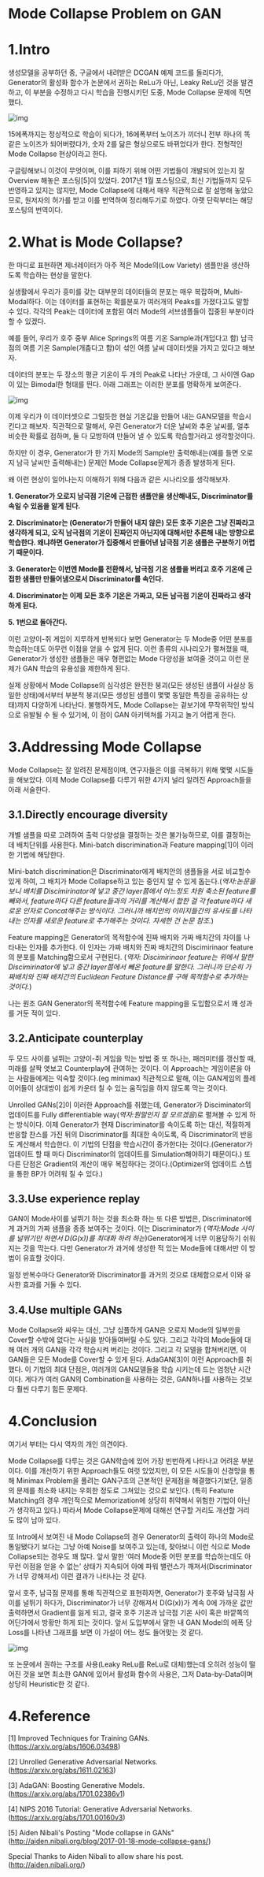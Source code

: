 
Mode Collapse Problem on GAN
=============

# 1.Intro
생성모델을 공부하던 중, 구글에서 내려받은 DCGAN 예제 코드를 돌리다가, Generator의 활성화 함수가 논문에서 권하는 ReLu가 아닌, Leaky ReLu인 것을 발견하고, 이 부분을 수정하고 다시 학습을 진행시키던 도중, Mode Collapse 문제에 직면했다.

![img](Images/fig1.jpg)

15에폭까지는 정상적으로 학습이 되다가, 16에폭부터 노이즈가 끼더니 전부 하나의 똑같은 노이즈가 되어버렸다가, 숫자 2를 닮은 형상으로도 바뀌었다가 한다. 전형적인 Mode Collapse 현상이라고 한다.

구글링해보니 이것이 무엇이며, 이를 피하기 위해 어떤 기법들이 개발되어 있는지 잘 Overview 해놓은 포스팅[5]이 있었다. 2017년 1월 포스팅으로, 최신 기법들까지 모두 반영하고 있지는 않지만, Mode Collapse에 대해서 매우 직관적으로 잘 설명해 놓았으므로, 원저자의 허가를 받고 이를 번역하여 정리해두기로 하였다. 아랫 단락부터는 해당 포스팅의 번역이다.

# 2.What is Mode Collapse?
한 마디로 표현하면 제너레이터가 아주 적은 Mode의(Low Variety) 샘플만을 생산하도록 학습하는 현상을 말한다.

실생활에서 우리가 흥미를 갖는 대부분의 데이터들의 분포는 매우 복잡하며, Multi-Modal하다. 이는 데이터를 표현하는 확를분포가 여러개의 Peaks를 가졌다고도 말할 수 있다. 각각의 Peak는 데이터에 포함된 여러 Mode의 서브샘플들이 집중된 부분이라 할 수 있겠다.

예를 들어, 우리가 호주 중부 Alice Springs의 여름 기온 Sample과(개덥다고 함) 남극점의 여름 기온 Sample(개춥다고 함)이 섞인 여름 날씨 데이터셋을 가지고 있다고 해보자.

데이터의 분포는  두 장소의 평균 기온이 두 개의 Peak로 나타난 가운데, 그 사이엔 Gap이 있는 Bimodal한 형태를 띈다. 아래 그래프는 이러한 분포를 명확하게 보여준다.

![img](Images/fig2.jpg)

이제 우리가 이 데이터셋으로 그럴듯한 현실 기온값을 만들어 내는 GAN모델을 학습시킨다고 해보자. 직관적으로 말해서, 우린 Generator가 더운 날씨와 추운 날씨를, 얼추 비슷한 확률로 접하며, 둘 다 모방하여 만들어 낼 수 있도록 학습할거라고 생각할것이다.

하지만 이 경우, Generator가 한 가지 Mode의 Sample만 출력해내는(예를 들면 오로지 남극 날씨만 출력해내는) 문제인 Mode Collapse문제가 종종 발생하게 된다.

왜 이런 현상이 일어나는지 이해하기 위해 다음과 같은 시나리오를 생각해보자.

**1. Generator가 오로지 남극점 기온에 근접한 샘플만을 생산해내도, Discriminator를 속일 수 있음을 알게 된다.**

**2. Discriminator는 (Generator가 만들어 내지 않은) 모든 호주 기온은 그냥 진짜라고 생각하게 되고, 오직 남극점의 기온이 진짜인지 아닌지에 대해서만 추론해 내는 방향으로 학습한다. 왜냐하면 Generator가 집중해서 만들어낸 남극점 기온 샘플은 구분하기 어렵기 때문이다.**

**3. Generator는 이번엔 Mode를 전환해서, 남극점 기온 샘플을 버리고 호주 기온에 근접한 샘플만 만들어냄으로서 Discriminator를 속인다.**

**4. Discriminator는 이제 모든 호주 기온은 가짜고, 모든 남극점 기온이 진짜라고 생각하게 된다.**

**5. 1번으로 돌아간다.**

이런 고양이-쥐 게임이 지루하게 반복되다 보면 Generator는 두 Mode중 어떤 분포를 학습하는데도 아무런 이점을 얻을 수 없게 된다. 이런 종류의 시나리오가 펼쳐졌을 때, Generator가 생성한 샘플들은 매우 형편없는 Mode 다양성을 보여줄 것이고 이런 문제가 GAN 학습의 유용성을 제한하게 된다.

실제 상황에서 Mode Collapse의 심각성은 완전한 붕괴(모든 생성된 샘플이 사실상 동일한 상태)에서부터 부분적 붕괴(모든 생성된 샘플이 몇몇 동일한 특징을 공유하는 상태)까지 다양하게 나타난다. 불행하게도, Mode Collapse는 겉보기에 무작위적인 방식으로 유발될 수 될 수 있기에, 이 점이 GAN 아키텍쳐를 가지고 놀기 어렵게 한다.

# 3.Addressing Mode Collapse
Mode Collapse는 잘 알려진 문제점이며, 연구자들은 이를 극복하기 위해 몇몇 시도들을 해보았다. 이제 Mode Collapse를 다루기 위한 4가지 널리 알려진 Approach들을 아래 서술한다.

## 3.1.Directly encourage diversity
개별 샘플을 따로 고려하여 출력 다양성을 결정하는 것은 불가능하므로, 이를 결정하는데 배치단위를 사용한다. Mini-batch discrimination과 Feature mapping[1]이 이러한 기법에 해당한다. 

Mini-batch discrimination은 Discriminator에게 배치안의 샘플들을 서로 비교할수 있게 하여, 그 배치가 Mode Collapse하고 있는 중인지 알 수 있게 돕는다.(*역자:논문을 보니 배치를 Discimirinator에 넣고 중간 layer쯤에서 어느정도 차원 축소된 feature를 빼와서, feature마다 다른 feature들과의 거리를 계산해서 합한 걸 각 feature마다 새로운 인자로 Concat해주는 방식이다. 그러니까 배치안의 이미지들간의 유사도를 나타내는 인자를 새로운 feature로 추가해주는 것이다. 자세한 건 논문 참조.*)

Feature mapping은 Generator의 목적함수에 진짜 배치와 가짜 배치간의 차이를 나타내는 인자를 추가한다. 이 인자는 가짜 배치와 진짜 배치간의 Discimirinaor feature의 분포를 Matching함으로서 구현된다. (*역자: Discimirinaor feature는 위에서 말한 Discimirinator에 넣고 중간 layer쯤에서 빼온 feature를 말한다. 그러니까 단순히 가짜배치와 진짜 배치간의 Euclidean Feature Distance를 구해 목적함수로 추가하는 것이다.*)

나는 원조 GAN Generator의 목적함수에 Feature mapping을 도입함으로서 꽤 성과를 거둔 적이 있다. 

## 3.2.Anticipate counterplay
두 모드 사이를 널뛰는 고양이-쥐 게임을 막는 방법 중 또 하나는, 패러미터를 갱신할 때,  미래를 살짝 엿보고 Counterplay에 관여하는 것이다. 이 Approach는 게임이론을 아는 사람들에게는 익숙할 것이다.(eg minimax) 직관적으로 말해, 이는 GAN게임의 플레이어들이 상대방이 쉽게 카운터 칠 수 있는 움직임을 하지 않도록 막는 것이다.

Unrolled GANs[2]이 이러한 Approach를 취했는데, Generator가 Disciminator의 업데이트를 Fully differentiable way(*역자:뭔말인지 잘 모르겠음*)로 펼쳐볼 수 있게 하는 방식이다. 이제 Generator가 현재 Discriminator를 속이도록 하는 대신, 적절하게 반응할 찬스를 가진 뒤의 Discriminator를 최대한 속이도록, 즉 Discriminator의 반응도 계산해서 학습한다. 이 기법의 단점을 학습시간이 증가한다는 것이다.(Generator가 업데이트 할 때 마다 Discriminator의 업데이트를 Simulation해야하기 때문이다.) 또 다른 단점은 Gradient의 계산이 매우 복잡하다는 것이다.(Optimizer의 업데이트 스텝을 통한 BP가 어려워 질 수 있다.)

## 3.3.Use experience replay
GAN이 Mode사이를 널뛰기 하는 것을 최소화 하는 또 다른 방법은, Discriminator에게 과거의 가짜 샘플을 종종 보여주는 것이다. 이는 Discriminator가 (*역자:Mode 사이를 널뛰기만 하면서 D(G(x))를 최대화 하려 하는*)Generator에게 너무 이용당하기 쉬워지는 것을 막는다. 다만 Generator가 과거에 생성한 적 있는 Mode들에 대해서만 이 방법이 유효할 것이다.

일정 반복수마다 Generator와 Discriminator를 과거의 것으로 대체함으로서 이와 유사한 효과를 거둘 수 있다.

## 3.4.Use multiple GANs
Mode Collapse와 싸우는 대신, 그냥 심플하게 GAN은 오로지 Mode의 일부만을 Cover할 수밖에 없다는 사실을 받아들여버릴 수도 있다. 그리고 각각의 Mode들에 대해 여러 개의 GAN을 각각 학습시켜 버리는 것이다. 그리고 각 모델을 합쳐버리면, 이 GAN들은 모든 Mode를 Cover할 수 있게 된다. AdaGAN[3]이 이런 Approach를 취했다. 이 기법의 최대 단점은, 여러개의 GAN모델들을 학습 시키는데 드는 엄청난 시간이다. 게다가 여러 GAN의 Combination을 사용하는 것은, GAN하나를 사용하는 것보다 훨씬 다루기 힘든 문제다.

# 4.Conclusion
여기서 부터는 다시 역자의 개인 의견이다.

Mode Collapse를 다루는 것은 GAN학습에 있어 가장 빈번하게 나타나고 어려운 부분이다. 이를 개선하기 위한 Approach들도 여럿 있었지만, 이 모든 시도들이 신경망을 통해 Minimax Problem을 풀려는 GAN구조의 근본적인 문제점을 해결했다기보단, 일종의 문제를 최소화 내지는 우회한 정도로 그쳐있는 것으로 보인다. (특히 Feature Matching의 경우 개인적으로  Memorization에 상당히 취약해서 위험한 기법이 아닌가 생각하고 있다.) 따라서 Mode Collapse문제에 대해선 연구할 거리도 개선할 거리도 많이 남아 있다.

또 Intro에서 보여진 내 Mode Collapse의 경우 Generator의 출력이 하나의 Mode로 통일됐다기 보다는 그냥 아예 Noise를 보여주고 있는데, 찾아보니 이런 식으로 Mode Collapse되는 경우도 꽤 많다. 앞서 말한 ‘여러 Mode중 어떤 분포를 학습하는데도 아무런 이점을 얻을 수 없는’ 상태가 지속되어 아예 파워 밸런스가 깨져서(Discriminator가 너무 강해져서) 이런 결과가 나타나는 것 같다. 

앞서 호주, 남극점 문제를 통해 직관적으로 표현하자면, Generator가 호주와 남극점 사이를 널뛰기 하다가, Discriminator가 너무 강해져서 D(G(x))가 계속 0에 가까운 값만 출력하면서 Gradient를 잃게 되고, 결국 호주 기온과 남극점 기온 사이 혹은 바깥쪽의 어딘가에서 방황만 하게 되는 것이다. 앞서 도입부에서 말한 내 GAN Model의 에폭 당 Loss를 나타낸 그래프를 보면 이 가설이 어느 정도 들어맞는 것 같다.

![img](Images/fig3.jpg)

또 논문에서 권하는 구조를 사용(Leaky ReLu를 ReLu로 대체)했는데 오히려 성능이 떨어진 것을 보면 최소한 GAN에 있어서 활성화 함수의 사용은, 그저 Data-by-Data이며 상당히 Heuristic한 것 같다.

# 4.Reference
[1] Improved Techniques for Training GANs. (<https://arxiv.org/abs/1606.03498>)

[2] Unrolled Generative Adversarial Networks. (<https://arxiv.org/abs/1611.02163>)

[3] AdaGAN: Boosting Generative Models. (<https://arxiv.org/abs/1701.02386v1>)

[4] NIPS 2016 Tutorial: Generative Adversarial Networks. (<https://arxiv.org/abs/1701.00160v3>)

[5] Aiden Nibali's Posting "Mode collapse in GANs"  (<http://aiden.nibali.org/blog/2017-01-18-mode-collapse-gans/>)


Special Thanks to Aiden Nibali to allow share his post. (<http://aiden.nibali.org/>)

